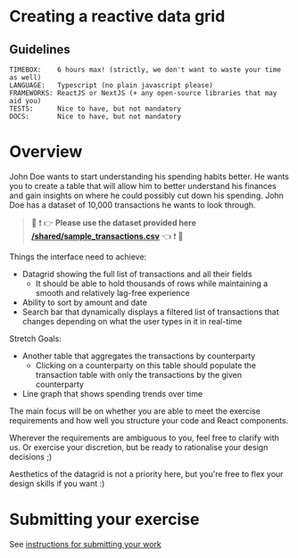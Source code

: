# Creating a reactive data grid 

## Guidelines
```
TIMEBOX:    6 hours max! (strictly, we don't want to waste your time as well)
LANGUAGE:   Typescript (no plain javascript please) 
FRAMEWORKS: ReactJS or NextJS (+ any open-source libraries that may aid you)
TESTS:      Nice to have, but not mandatory
DOCS:       Nice to have, but not mandatory
```

# Overview
John Doe wants to start understanding his spending habits better. He wants you to create a table that will allow him to better understand his finances and gain insights on where he could possibly cut down his spending. John Doe has a dataset of 10,000 transactions he wants to look through.

> :rotating_light: :exclamation: :point_right: **Please use the dataset provided here [/shared/sample_transactions.csv](/shared/sample_transactions.csv)** :point_left: :exclamation: :rotating_light:

Things the interface need to achieve: 
* Datagrid showing the full list of transactions and all their fields
  * It should be able to hold thousands of rows while maintaining a smooth and relatively lag-free experience
* Ability to sort by amount and date
* Search bar that dynamically displays a filtered list of transactions that changes depending on what the user types in it in real-time

Stretch Goals: 
* Another table that aggregates the transactions by counterparty
  * Clicking on a counterparty on this table should populate the transaction table with only the transactions by the given counterparty
* Line graph that shows spending trends over time

The main focus will be on whether you are able to meet the exercise requirements and how well you structure your code and React components. 

Wherever the requirements are ambiguous to you, feel free to clarify with us. Or exercise your discretion, but be ready to rationalise your design decisions ;)

Aesthetics of the datagrid is not a priority here, but you're free to flex your design skills if you want :) 

# Submitting your exercise 
See [instructions for submitting your work](https://github.com/bunker-tech/take-home-exercises/blob/master/README.md#general-instructions)


